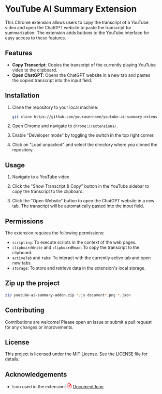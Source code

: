 # YouTube AI Summary Extension

This Chrome extension allows users to copy the transcript of a YouTube video and open the ChatGPT website to paste the transcript for summarization. The extension adds buttons to the YouTube interface for easy access to these features.

## Features

- **Copy Transcript**: Copies the transcript of the currently playing YouTube video to the clipboard.
- **Open ChatGPT**: Opens the ChatGPT website in a new tab and pastes the copied transcript into the input field.

## Installation

1. Clone the repository to your local machine:
    ```sh
    git clone https://github.com/yourusername/youtube-ai-summary-extension.git
    ```

2. Open Chrome and navigate to `chrome://extensions/`.

3. Enable "Developer mode" by toggling the switch in the top right corner.

4. Click on "Load unpacked" and select the directory where you cloned the repository.

## Usage

1. Navigate to a YouTube video.

2. Click the "Show Transcript & Copy" button in the YouTube sidebar to copy the transcript to the clipboard.

3. Click the "Open Website" button to open the ChatGPT website in a new tab. The transcript will be automatically pasted into the input field.

## Permissions

The extension requires the following permissions:

- `scripting`: To execute scripts in the context of the web pages.
- `clipboardWrite` and `clipboardRead`: To copy the transcript to the clipboard.
- `activeTab` and `tabs`: To interact with the currently active tab and open new tabs.
- `storage`: To store and retrieve data in the extension's local storage.

## Zip up the project
```sh
zip youtube-ai-summary-addon.zip *.js document*.png *.json
```

## Contributing

Contributions are welcome! Please open an issue or submit a pull request for any changes or improvements.

## License

This project is licensed under the MIT License. See the LICENSE file for details.

## Acknowledgements

- Icon used in the extension: ![](./document-16.png) [Document Icon](https://www.iconsdb.com/red-icons/document-icon.html)